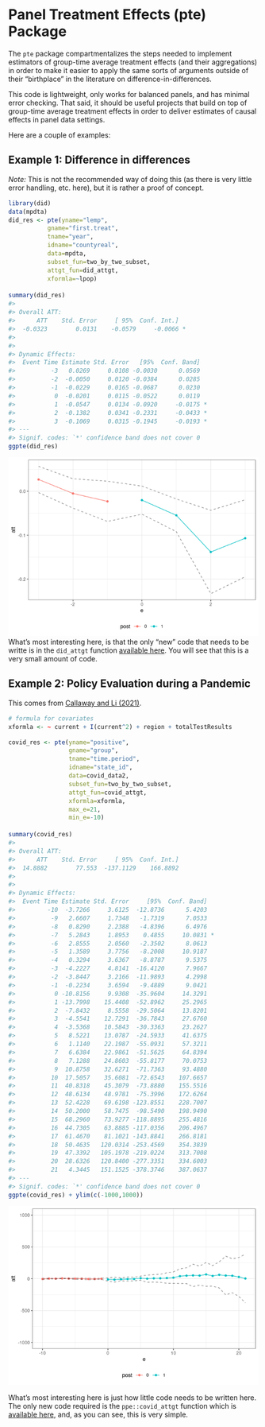 
<!-- README.md is generated from README.Rmd. Please edit that file -->

# Panel Treatment Effects (pte) Package

The `pte` package compartmentalizes the steps needed to implement
estimators of group-time average treatment effects (and their
aggregations) in order to make it easier to apply the same sorts of
arguments outside of their “birthplace” in the literature on
difference-in-differences.

This code is lightweight, only works for balanced panels, and has
minimal error checking. That said, it should be useful projects that
build on top of group-time average treatment effects in order to deliver
estimates of causal effects in panel data settings.

Here are a couple of examples:

## Example 1: Difference in differences

*Note:* This is not the recommended way of doing this (as there is very
little error handling, etc. here), but it is rather a proof of concept.

``` r
library(did)
data(mpdta)
did_res <- pte(yname="lemp",
           gname="first.treat",
           tname="year",
           idname="countyreal",
           data=mpdta,
           subset_fun=two_by_two_subset,
           attgt_fun=did_attgt,
           xformla=~lpop) 

summary(did_res)
#> 
#> Overall ATT:  
#>      ATT    Std. Error     [ 95%  Conf. Int.]  
#>  -0.0323        0.0131    -0.0579     -0.0066 *
#> 
#> 
#> Dynamic Effects:
#>  Event Time Estimate Std. Error   [95%  Conf. Band]  
#>          -3   0.0269     0.0108 -0.0030      0.0569  
#>          -2  -0.0050     0.0120 -0.0384      0.0285  
#>          -1  -0.0229     0.0165 -0.0687      0.0230  
#>           0  -0.0201     0.0115 -0.0522      0.0119  
#>           1  -0.0547     0.0134 -0.0920     -0.0175 *
#>           2  -0.1382     0.0341 -0.2331     -0.0433 *
#>           3  -0.1069     0.0315 -0.1945     -0.0193 *
#> ---
#> Signif. codes: `*' confidence band does not cover 0
ggpte(did_res)
```

![](man/figures/README-unnamed-chunk-3-1.png)<!-- --> What’s most
interesting here, is that the only “new” code that needs to be writte is
in the `did_attgt` function [available
here](https://github.com/bcallaway11/pte/blob/master/R/attgt_functions.R).
You will see that this is a very small amount of code.

## Example 2: Policy Evaluation during a Pandemic

This comes from [Callaway and Li
(2021)](https://arxiv.org/abs/2105.06927).

``` r
# formula for covariates
xformla <- ~ current + I(current^2) + region + totalTestResults
```

``` r
covid_res <- pte(yname="positive",
                 gname="group",
                 tname="time.period",
                 idname="state_id",
                 data=covid_data2,
                 subset_fun=two_by_two_subset,
                 attgt_fun=covid_attgt,
                 xformla=xformla,
                 max_e=21,
                 min_e=-10) 

summary(covid_res)
#> 
#> Overall ATT:  
#>      ATT    Std. Error     [ 95%  Conf. Int.] 
#>  14.8882        77.553  -137.1129    166.8892 
#> 
#> 
#> Dynamic Effects:
#>  Event Time Estimate Std. Error     [95%  Conf. Band]  
#>         -10  -3.7266     3.6125  -12.8736      5.4203  
#>          -9   2.6607     1.7348   -1.7319      7.0533  
#>          -8   0.8290     2.2388   -4.8396      6.4976  
#>          -7   5.2843     1.8953    0.4855     10.0831 *
#>          -6   2.8555     2.0560   -2.3502      8.0613  
#>          -5   1.3589     3.7756   -8.2008     10.9187  
#>          -4   0.3294     3.6367   -8.8787      9.5375  
#>          -3  -4.2227     4.8141  -16.4120      7.9667  
#>          -2  -3.8447     3.2166  -11.9893      4.2998  
#>          -1  -0.2234     3.6594   -9.4889      9.0421  
#>           0 -10.8156     9.9308  -35.9604     14.3291  
#>           1 -13.7998    15.4408  -52.8962     25.2965  
#>           2  -7.8432     8.5558  -29.5064     13.8201  
#>           3  -4.5541    12.7291  -36.7843     27.6760  
#>           4  -3.5368    10.5843  -30.3363     23.2627  
#>           5   8.5221    13.0787  -24.5933     41.6375  
#>           6   1.1140    22.1987  -55.0931     57.3211  
#>           7   6.6384    22.9861  -51.5625     64.8394  
#>           8   7.1288    24.8603  -55.8177     70.0753  
#>           9  10.8758    32.6271  -71.7363     93.4880  
#>          10  17.5057    35.6081  -72.6543    107.6657  
#>          11  40.8318    45.3079  -73.8880    155.5516  
#>          12  48.6134    48.9781  -75.3996    172.6264  
#>          13  52.4228    69.6198 -123.8551    228.7007  
#>          14  50.2000    58.7475  -98.5490    198.9490  
#>          15  68.2960    73.9277 -118.8895    255.4816  
#>          16  44.7305    63.8885 -117.0356    206.4967  
#>          17  61.4670    81.1021 -143.8841    266.8181  
#>          18  50.4635   120.0314 -253.4569    354.3839  
#>          19  47.3392   105.1978 -219.0224    313.7008  
#>          20  28.6326   120.8400 -277.3351    334.6003  
#>          21   4.3445   151.1525 -378.3746    387.0637  
#> ---
#> Signif. codes: `*' confidence band does not cover 0
ggpte(covid_res) + ylim(c(-1000,1000))
```

![](man/figures/README-unnamed-chunk-6-1.png)<!-- -->

What’s most interesting here is just how little code needs to be written
here. The only new code required is the `ppe::covid_attgt` function
which is [available
here](https://github.com/bcallaway11/ppe/blob/master/R/covid_attgt.R),
and, as you can see, this is very simple.
